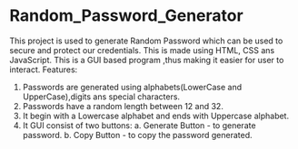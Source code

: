 # Random_Password_Generator
This project is used to generate Random Password which can be used to secure and protect our credentials.
This is made using HTML, CSS ans JavaScript. This is a GUI based program ,thus making it easier for user to interact.
Features:
1. Passwords are generated using alphabets(LowerCase and UpperCase),digits ans special characters.
2. Passwords have a random length between 12 and 32.
3. It begin with a Lowercase alphabet and ends with Uppercase alphabet.
4. It GUI consist of two buttons:
         a. Generate Button - to generate password.
         b. Copy Button - to copy the password generated.